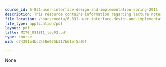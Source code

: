 ```yaml
---
course_id: 6-831-user-interface-design-and-implementation-spring-2011
description: This resource contains information regarding lecture notes.
file_location: /coursemedia/6-831-user-interface-design-and-implementation-spring-2011/c74391b4bc3e58e025b317b61ef5a0ef_MIT6_831S11_lec02.pdf
file_type: application/pdf
layout: pdf
title: MIT6_831S11_lec02.pdf
type: course
uid: c74391b4bc3e58e025b317b61ef5a0ef

---
```

None